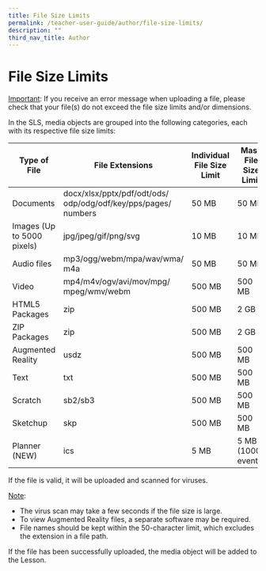 ```yaml
---
title: File Size Limits
permalink: /teacher-user-guide/author/file-size-limits/
description: ""
third_nav_title: Author
---
```

<h1 id="file-size-limits">File Size Limits</h1>
<p><u>Important</u>: If you receive an error message when uploading a file, please check that your file(s) do not exceed the file size limits and/or dimensions.</p>
<p>In the SLS, media objects are grouped into the following categories, each with its respective file size limits:</p>
<table>
<thead>
<tr>
<th>Type of File</th>
<th>File Extensions</th>
<th>Individual File Size Limit</th>
<th>Mass File Size Limit</th>
</tr>
</thead>
<tbody>
<tr>
<td>Documents</td>
<td>docx/xlsx/pptx/pdf/odt/ods/
odp/odg/odf/key/pps/pages/
	numbers</td>
<td>50 MB</td>
<td>50 MB</td>
</tr>
<tr>
<td>Images (Up to 5000 pixels)</td>
<td>jpg/jpeg/gif/png/svg</td>
<td>10 MB</td>
<td>10 MB</td>
</tr>
<tr>
<td>Audio files</td>
<td>mp3/ogg/webm/mpa/wav/wma/
	m4a</td>
<td>50 MB</td>
<td>50 MB</td>
</tr>
<tr>
<td>Video</td>
<td>mp4/m4v/ogv/avi/mov/mpg/
	mpeg/wmv/webm</td>
<td>500 MB</td>
<td>500 MB</td>
</tr>
<tr>
<td>HTML5 Packages</td>
<td>zip</td>
<td>500 MB</td>
<td>2 GB</td>
</tr>
<tr>
<td>ZIP Packages</td>
<td>zip</td>
<td>500 MB</td>
<td>2 GB</td>
</tr>
<tr>
<td>Augmented Reality</td>
<td>usdz</td>
<td>500 MB</td>
<td>500 MB</td>
</tr>
<tr>
<td>Text</td>
<td>txt</td>
<td>500 MB</td>
<td>500 MB</td>
</tr>
<tr>
<td>Scratch</td>
<td>sb2/sb3</td>
<td>500 MB</td>
<td>500 MB</td>
</tr>
<tr>
<td>Sketchup</td>
<td>skp</td>
<td>500 MB</td>
<td>500 MB</td>
</tr>
<tr>
<td>Planner (NEW)</td>
<td>ics</td>
<td>5 MB</td>
<td>5 MB (1000 events)</td>
</tr>
</tbody>
</table>
<p>If the file is valid, it will be uploaded and scanned for viruses.</p>
<p><u>Note</u>:</p>
<ul>
<li>The virus scan may take a few seconds if the file size is large.</li>
<li>To view Augmented Reality files, a separate software may be required.</li>
<li>File names should be kept within the 50-character limit, which excludes the extension in a file path.</li>
</ul>
<p>If the file has been successfully uploaded, the media object will be added to the Lesson.</p>